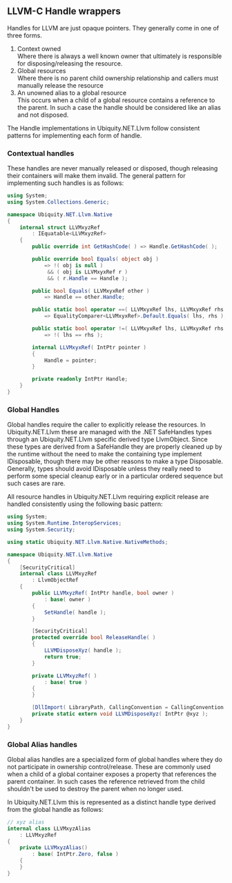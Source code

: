 ## LLVM-C Handle wrappers

Handles for LLVM are just opaque pointers. They generally come in one of three forms.

  1. Context owned  
     Where there is always a well known owner that ultimately is responsible for
     disposing/releasing the resource.
  2. Global resources  
     Where there is no parent child ownership relationship and callers must manually release the resource
  3. An unowned alias to a global resource  
     This occurs when a child of a global resource contains a reference to the parent. In such
     a case the handle should be considered like an alias and not disposed.

The Handle implementations in Ubiquity.NET.Llvm follow consistent patterns for implementing each form of handle.

### Contextual handles

These handles are never manually released or disposed, though releasing their containers will make them
invalid. The general pattern for implementing such handles is as follows:

``` C#
using System;
using System.Collections.Generic;

namespace Ubiquity.NET.Llvm.Native
{
    internal struct LLVMxyzRef
        : IEquatable<LLVMxyzRef>
    {
        public override int GetHashCode( ) => Handle.GetHashCode( );

        public override bool Equals( object obj )
            => !( obj is null )
             && ( obj is LLVMxyxRef r )
             && ( r.Handle == Handle );

        public bool Equals( LLVMxyxRef other )
            => Handle == other.Handle;

        public static bool operator ==( LLVMxyxRef lhs, LLVMxyxRef rhs )
            => EqualityComparer<LLVMxyxRef>.Default.Equals( lhs, rhs );

        public static bool operator !=( LLVMxyxRef lhs, LLVMxyxRef rhs )
            => !( lhs == rhs );

        internal LLVMxyxRef( IntPtr pointer )
        {
            Handle = pointer;
        }

        private readonly IntPtr Handle;
    }
}
```

### Global Handles
Global handles require the caller to explicitly release the resources. In Ubiquity.NET.Llvm these
are managed with the .NET SafeHandles types through an Ubiquity.NET.Llvm specific derived type
LlvmObject. Since these types are derived from a SafeHandle they are properly cleaned
up by the runtime without the need to make the containing type implement IDisposable,
though there may be other reasons to make a type Disposable. Generally, types should
avoid IDisposable unless they really need to perform some special cleanup early or in
a particular ordered sequence but such cases are rare.

All resource handles in Ubiquity.NET.Llvm requiring explicit release are handled consistently
using the following basic pattern:

``` C#
using System;
using System.Runtime.InteropServices;
using System.Security;

using static Ubiquity.NET.Llvm.Native.NativeMethods;

namespace Ubiquity.NET.Llvm.Native
{
    [SecurityCritical]
    internal class LLVMxyzRef
        : LlvmObjectRef
    {
        public LLVMxyzRef( IntPtr handle, bool owner )
            : base( owner )
        {
            SetHandle( handle );
        }

        [SecurityCritical]
        protected override bool ReleaseHandle( )
        {
            LLVMDisposeXyz( handle );
            return true;
        }

        private LLVMxyzRef( )
            : base( true )
        {
        }

        [DllImport( LibraryPath, CallingConvention = CallingConvention.Cdecl )]
        private static extern void LLVMDisposeXyz( IntPtr @xyz );
    }
}
```

### Global Alias handles
Global alias handles are a specialized form of global handles where they do not
participate in ownership control/release. These are commonly used when a child
of a global container exposes a property that references the parent container.
In such cases the reference retrieved from the child shouldn't be used to destroy
the parent when no longer used. 

In Ubiquity.NET.Llvm this is represented as a distinct handle type derived from the global
handle as follows:

``` C#
// xyz alias
internal class LLVMxyzAlias
    : LLVMxyzRef
{
    private LLVMxyzAlias()
        : base( IntPtr.Zero, false )
    {
    }
}
```
